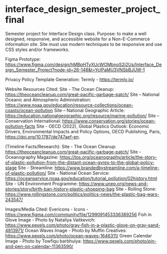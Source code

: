 # interface_design_semester_project_final
Semester project for Interface Design class. Purpose: to make a well designed, responsive, and accessible website for a Non-E-Commerce information site. Site must use modern techniques to be responsive and use CSS styles and/or frameworks.

Figma Prototype:
https://www.figma.com/design/hMBpHTvXUcWOMbnoS2i2Us/Interface_Design_Semester_Project?node-id=26-148&t=YcIPaMU3VNSbBJUW-1

Privacy Policy Template Generation:
Termly - https://termly.io/


Website Resources Cited:
Site - The Ocean Cleanup: https://theoceancleanup.com/great-pacific-garbage-patch/
Site – National Oceanic and Atmospheric Administration: https://www.noaa.gov/education/resource-collections/ocean-coasts/ocean-pollution 
Site – National Geographic Article: https://education.nationalgeographic.org/resource/marine-pollution/ 
Site – Conservation International: https://www.conservation.org/stories/ocean-pollution-facts 
Site - OECD (2022), Global Plastics Outlook: Economic Drivers, Environmental Impacts and Policy Options, OECD Publishing, Paris, https://doi.org/10.1787/de747aef-en.

(Timeline Facts/Research):
Site - The Ocean Cleanup: https://theoceancleanup.com/great-pacific-garbage-patch/
Site - Oceanography Magazine: https://tos.org/oceanography/article/the-story-of-plastic-pollution-from-the-distant-ocean-gyres-to-the-global-policy-stage
Site - Streamline: https://www.brandedbystreamline.com/a-timeline-of-plastic-pollution/
Site - National Ocean Service: https://oceanservice.noaa.gov/education/tutorial_pollution/02history.html
Site - UN Environment Programme: https://www.unep.org/news-and-stories/story/birth-ban-history-plastic-shopping-bag
Site - Rolling Stone: https://www.rollingstone.com/politics/politics-news/the-plastic-bag-wars-243547/


Images/Media Cited:
Evericons - Icons - https://www.figma.com/community/file/1299091453336389256
Fish in Glove Image - Photo by Nataliya Vaitkevich: https://www.pexels.com/photo/gray-fish-in-a-plastic-glove-on-gray-sand-4813971/
Ocean Waves Image - Photo by Muffin Creatives: https://www.pexels.com/photo/ocean-waves-1646311/
Green Calendar Image - Photo by Towfiqu barbhuiya: https://www.pexels.com/photo/pin-and-pen-on-calendar-11363590/
